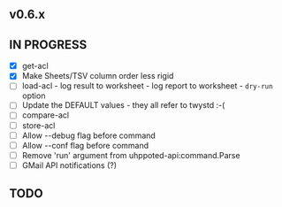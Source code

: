 ## v0.6.x

## IN PROGRESS

- [x] get-acl
- [x] Make Sheets/TSV column order less rigid
- [ ] load-acl
      - log result to worksheet
      - log report to worksheet
      - `dry-run` option
- [ ] Update the DEFAULT values - they all refer to twystd :-(
- [ ] compare-acl
- [ ] store-acl
- [ ] Allow --debug flag before command
- [ ] Allow --conf flag before command
- [ ] Remove 'run' argument from uhppoted-api:command.Parse
- [ ] GMail API notifications (?)

## TODO


